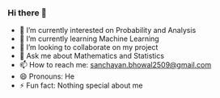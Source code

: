 ### Hi there 👋


- 🔭 I’m currently interested on Probability and Analysis
- 🌱 I’m currently learning Machine Learning
- 👯 I’m looking to collaborate on my project
- 💬 Ask me about Mathematics and Statistics
- 📫 How to reach me: sanchayan.bhowal2509@gmail.com
- 😄 Pronouns: He
- ⚡ Fun fact: Nothing special about me

